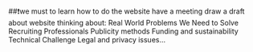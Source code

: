##❗️we must to learn how to do the website
have a meeting
draw a draft about website
thinking about: Real World Problems We Need to Solve 
              Recruiting Professionals
              Publicity methods
              Funding and sustainability
              Technical Challenge
              Legal and privacy issues...

